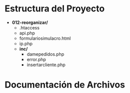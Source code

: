 # Estructura del Proyecto

- **012-reorganizar/**
    - .htaccess
    - api.php
    - formulariosimulacro.html
    - ip.php
    - **inc/**
        - damepedidos.php
        - error.php
        - insertarcliente.php

# Documentación de Archivos

